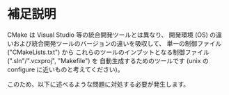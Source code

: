 # 補足説明

CMake は Visual Studio 等の統合開発ツールとは異なり、
開発環境 (OS) の違いおよび統合開発ツールのバージョンの違いを吸収して、
単一の制御ファイル ("CMakeLists.txt") から
これらのツールのインプットとなる制御ファイル (".sln"/".vcxproj", "Makefile") を
自動生成するためのツールです
 (unix の configure に近いものと考えてください)。

このため、以下に述べるような問題に対処する必要が発生します。


